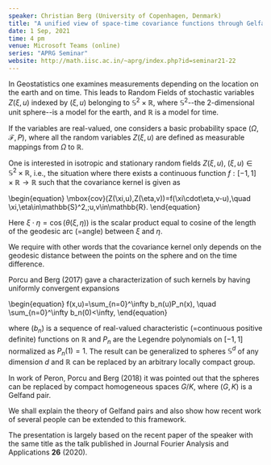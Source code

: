 ```yaml
---
speaker: Christian Berg (University of Copenhagen, Denmark)
title: "A unified view of space-time covariance functions through Gelfand Pairs"
date: 1 Sep, 2021
time: 4 pm
venue: Microsoft Teams (online)
series: "APRG Seminar"
website: http://math.iisc.ac.in/~aprg/index.php?id=seminar21-22
---
```


In Geostatistics one examines measurements depending on the location on the earth and on time.
This leads to Random Fields of stochastic variables $Z(\xi,u)$ indexed by $(\xi,u)$ belonging
to $\mathbb{S}^2\times \mathbb{R}$, where $\mathbb{S}^2$--the 2-dimensional unit sphere--is a
model for the earth, and $\mathbb{R}$ is a model for time.

If the variables are real-valued, one considers a basic probability space $(\Omega,\mathcal F,P)$,
where all the random variables $Z(\xi,u)$ are defined as measurable mappings from $\Omega$ to
$\mathbb{R}$.

One is interested in isotropic and stationary random fields $Z(\xi,u),\;(\xi,u)\in\mathbb{S}^2
\times\mathbb{R}$, i.e., the situation where there exists a continuous function $f:[-1,1] \times
\mathbb{R} \to \mathbb{R}$ such that the covariance kernel is given as

\begin{equation}
\mbox{cov}(Z(\xi,u),Z(\eta,v))=f(\xi\cdot\eta,v-u),\quad \xi,\eta\in\mathbb{S}^2,\;u,v\in\mathbb{R}.
\end{equation}

Here $\xi\cdot\eta=\cos(\theta(\xi,\eta))$ is the scalar product equal to cosine of the length of
the geodesic arc (=angle) between $\xi$ and $\eta$.

We require with other words that the covariance kernel only depends on the geodesic distance
between the points on the sphere and on the time difference.

Porcu and Berg (2017) gave a characterization of such kernels by having uniformly convergent
expansions

\begin{equation}
f(x,u)=\sum_{n=0}^\infty b_n(u)P_n(x), \quad \sum_{n=0}^\infty b_n(0)<\infty,
\end{equation}

where $(b_n)$ is  a sequence of real-valued characteristic (=continuous positive definite) functions
on $\mathbb{R}$ and $P_n$  are the Legendre polynomials on $[-1,1]$ normalized as $P_n(1)=1$. The
result can be generalized to spheres $\mathbb{S}^d$ of any dimension $d$ and $\mathbb{R}$ can be
replaced by an arbitrary locally compact group. 

In work of Peron, Porcu and Berg (2018) it was pointed out that the spheres can be replaced by
compact homogeneous spaces $G/K$, where $(G,K)$ is a Gelfand pair.

We shall explain the theory of Gelfand pairs and also show how recent work of several people can be
extended to this framework. 

The presentation is largely based on the recent paper of the speaker with the same title as the talk
published in Journal Fourier Analysis and Applications __26__ (2020). 
